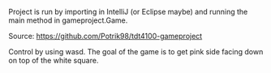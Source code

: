 Project is run by importing in IntelliJ (or Eclipse maybe) and running the main method in gameproject.Game.

Source: https://github.com/Potrik98/tdt4100-gameproject

Control by using wasd. The goal of the game is to get pink side facing down on top of the white square.


